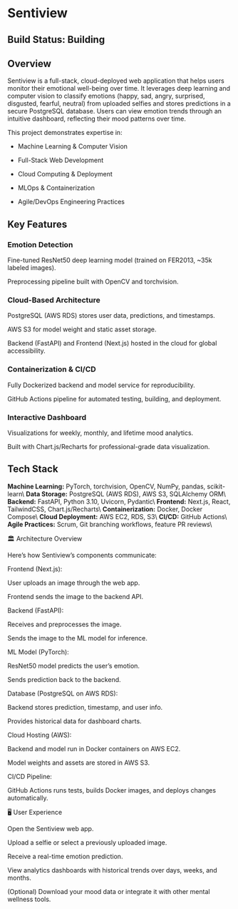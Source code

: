 # Sentiview
## Build Status: Building

## Overview

Sentiview is a full-stack, cloud-deployed web application that helps users monitor their emotional well-being over time. It leverages deep learning and computer vision to classify emotions (happy, sad, angry, surprised, disgusted, fearful, neutral) from uploaded selfies and stores predictions in a secure PostgreSQL database. Users can view emotion trends through an intuitive dashboard, reflecting their mood patterns over time.

This project demonstrates expertise in:

 - Machine Learning & Computer Vision

 - Full-Stack Web Development

 - Cloud Computing & Deployment

 - MLOps & Containerization

 - Agile/DevOps Engineering Practices

## Key Features
### Emotion Detection

Fine-tuned ResNet50 deep learning model (trained on FER2013, ~35k labeled images).

Preprocessing pipeline built with OpenCV and torchvision.

### Cloud-Based Architecture

PostgreSQL (AWS RDS) stores user data, predictions, and timestamps.

AWS S3 for model weight and static asset storage.

Backend (FastAPI) and Frontend (Next.js) hosted in the cloud for global accessibility.

### Containerization & CI/CD

Fully Dockerized backend and model service for reproducibility.

GitHub Actions pipeline for automated testing, building, and deployment.

### Interactive Dashboard

Visualizations for weekly, monthly, and lifetime mood analytics.

Built with Chart.js/Recharts for professional-grade data visualization.

## Tech Stack

**Machine Learning:**	PyTorch, torchvision, OpenCV, NumPy, pandas, scikit-learn\\
**Data Storage:**	PostgreSQL (AWS RDS), AWS S3, SQLAlchemy ORM\\
**Backend:**	FastAPI, Python 3.10, Uvicorn, Pydantic\\
**Frontend:**	Next.js, React, TailwindCSS, Chart.js/Recharts\\
**Containerization:**	Docker, Docker Compose\\
**Cloud Deployment:**	AWS EC2, RDS, S3\\
**CI/CD:**	GitHub Actions\\
**Agile Practices:**	Scrum, Git branching workflows, feature PR reviews\\


🏛️ Architecture Overview

Here’s how Sentiview’s components communicate:

Frontend (Next.js):

User uploads an image through the web app.

Frontend sends the image to the backend API.

Backend (FastAPI):

Receives and preprocesses the image.

Sends the image to the ML model for inference.

ML Model (PyTorch):

ResNet50 model predicts the user’s emotion.

Sends prediction back to the backend.

Database (PostgreSQL on AWS RDS):

Backend stores prediction, timestamp, and user info.

Provides historical data for dashboard charts.

Cloud Hosting (AWS):

Backend and model run in Docker containers on AWS EC2.

Model weights and assets are stored in AWS S3.

CI/CD Pipeline:

GitHub Actions runs tests, builds Docker images, and deploys changes automatically.

🖥️ User Experience

Open the Sentiview web app.

Upload a selfie or select a previously uploaded image.

Receive a real-time emotion prediction.

View analytics dashboards with historical trends over days, weeks, and months.

(Optional) Download your mood data or integrate it with other mental wellness tools.